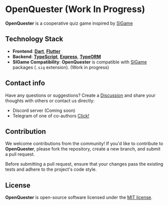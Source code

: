 # OpenQuester (Work In Progress)

**OpenQuester** is a cooperative quiz game inspired by [SIGame](https://github.com/VladimirKhil/SI)

## Technology Stack

- **Frontend**: **[Dart](https://dart.dev/)**, **[Flutter](https://flutter.dev/)**
- **Backend**: **[TypeScript](https://www.typescriptlang.org/)**, **[Express](https://expressjs.com/)**, **[TypeORM](https://typeorm.io/)**
- **SIGame Compatibility**: **OpenQuester** is compatible with [SIGame](https://github.com/VladimirKhil/SI) packages (`.siq` extension). (Work in progress)

## Contact info
Have any questions or suggestions? Create a [Discussion](https://github.com/Asion001/OpenQuester/discussions) and share your thoughts with others or contact us directly:
- Discord server (Coming soon)
- Telegram of one of co-authors [Click!](https://t.me/sukui_code)

## Contribution

We welcome contributions from the community! If you'd like to contribute to **OpenQuester**, please fork the repository, create a new branch, and submit a pull request.

Before submitting a pull request, ensure that your changes pass the existing tests and adhere to the project's code style.

## License

**OpenQuester** is open-source software licensed under the [MIT license](LICENSE).
